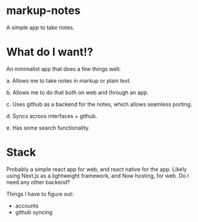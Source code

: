 # markup-notes
A simple app to take notes.

# What do I want!?
An minimalist app that does a few things well:

a. Allows me to take notes in markup or plain text.

b. Allows me to do that both on web and through an app.

c. Uses github as a backend for the notes, which allows seamless porting.

d. Syncs acroos interfaces + github.

e. Has some search functionality.

# Stack
Probably a simple react app for web, and react native for the app.
Likely using Next.js as a lightweight framework, and Now hosting, for web.
Do I need any other backend?

Things I have to figure out:
* accounts
* github syncing
